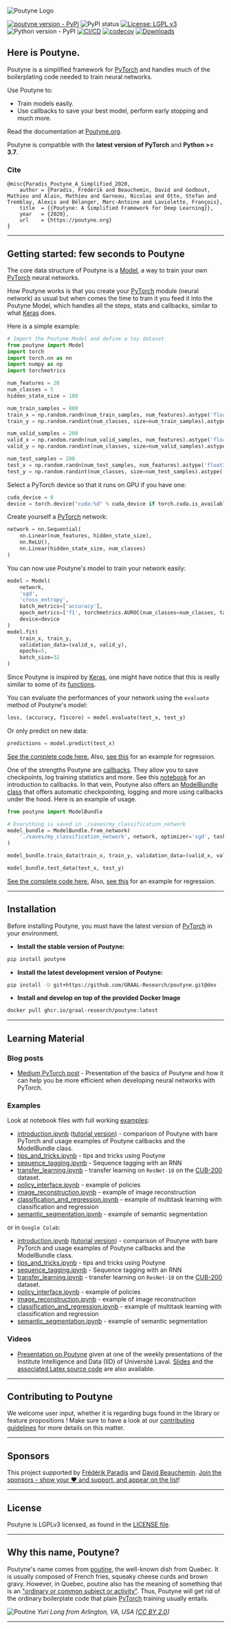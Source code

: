 ![Poutyne Logo](https://raw.githubusercontent.com/GRAAL-Research/poutyne/master/docs/source/_static/logos/poutyne-dark.png)

[![poutyne version - PyPI](https://img.shields.io/pypi/v/poutyne)](https://pypi.org/project/poutyne/)
![PyPI status](https://img.shields.io/pypi/status/poutyne.svg)
[![License: LGPL v3](https://img.shields.io/badge/License-LGPL%20v3-blue.svg)](http://www.gnu.org/licenses/lgpl-3.0)
![Python version - PyPI](https://img.shields.io/pypi/pyversions/poutyne.svg)
[![CI/CD](https://github.com/GRAAL-Research/poutyne/actions/workflows/main.yml/badge.svg)](https://github.com/GRAAL-Research/poutyne/actions/workflows/main.yml)
[![codecov](https://codecov.io/gh/GRAAL-Research/poutyne/branch/master/graph/badge.svg?token=H8D1nZ1wTR)](https://codecov.io/gh/GRAAL-Research/poutyne)
[![Downloads](https://pepy.tech/badge/poutyne)](https://pepy.tech/project/poutyne)

## Here is Poutyne.

Poutyne is a simplified framework for [PyTorch](https://pytorch.org/) and handles much of the boilerplating code needed to train neural networks.

Use Poutyne to:
- Train models easily.
- Use callbacks to save your best model, perform early stopping and much more.

Read the documentation at [Poutyne.org](https://poutyne.org).

Poutyne is compatible with  the __latest version of PyTorch__ and  __Python >= 3.7__.

### Cite
```
@misc{Paradis_Poutyne_A_Simplified_2020,
    author = {Paradis, Frédérik and Beauchemin, David and Godbout, Mathieu and Alain, Mathieu and Garneau, Nicolas and Otte, Stefan and Tremblay, Alexis and Bélanger, Marc-Antoine and Laviolette, François},
    title  = {{Poutyne: A Simplified Framework for Deep Learning}},
    year   = {2020},
    url    = {https://poutyne.org}
}
```


------------------


## Getting started: few seconds to Poutyne

The core data structure of Poutyne is a [Model](poutyne/framework/model.py), a way to train your own [PyTorch](https://pytorch.org/docs/master/nn.html) neural networks.

How Poutyne works is that you create your [PyTorch](https://pytorch.org/docs/master/nn.html) module (neural network) as usual but when comes the time to train it you feed it into the Poutyne Model, which handles all the steps, stats and callbacks, similar to what [Keras](https://keras.io) does.

Here is a simple example:

```python
# Import the Poutyne Model and define a toy dataset
from poutyne import Model
import torch
import torch.nn as nn
import numpy as np
import torchmetrics

num_features = 20
num_classes = 5
hidden_state_size = 100

num_train_samples = 800
train_x = np.random.randn(num_train_samples, num_features).astype('float32')
train_y = np.random.randint(num_classes, size=num_train_samples).astype('int64')

num_valid_samples = 200
valid_x = np.random.randn(num_valid_samples, num_features).astype('float32')
valid_y = np.random.randint(num_classes, size=num_valid_samples).astype('int64')

num_test_samples = 200
test_x = np.random.randn(num_test_samples, num_features).astype('float32')
test_y = np.random.randint(num_classes, size=num_test_samples).astype('int64')
```

Select a PyTorch device so that it runs on GPU if you have one:

```python
cuda_device = 0
device = torch.device("cuda:%d" % cuda_device if torch.cuda.is_available() else "cpu")
```

Create yourself a [PyTorch](https://pytorch.org/docs/master/nn.html) network:

```python
network = nn.Sequential(
    nn.Linear(num_features, hidden_state_size),
    nn.ReLU(),
    nn.Linear(hidden_state_size, num_classes)
)
```

You can now use Poutyne's model to train your network easily:

```python
model = Model(
    network,
    'sgd',
    'cross_entropy',
    batch_metrics=['accuracy'],
    epoch_metrics=['f1', torchmetrics.AUROC(num_classes=num_classes, task="multiclass")],
    device=device
)
model.fit(
    train_x, train_y,
    validation_data=(valid_x, valid_y),
    epochs=5,
    batch_size=32
)
```

Since Poutyne is inspired by [Keras](https://keras.io), one might have notice that this is really similar to some of its [functions](https://keras.io/models/model/).

You can evaluate the performances of your network using the ``evaluate`` method of Poutyne's model:

```python
loss, (accuracy, f1score) = model.evaluate(test_x, test_y)
```

Or only predict on new data:

```python
predictions = model.predict(test_x)
```

[See the complete code here.](https://github.com/GRAAL-Research/poutyne/blob/master/examples/basic_random_classification.py) Also, [see this](https://github.com/GRAAL-Research/poutyne/blob/master/examples/basic_random_regression.py) for an example for regression.

One of the strengths Poutyne are [callbacks](https://poutyne.org/callbacks.html). They allow you to save checkpoints, log training statistics and more. See this [notebook](https://github.com/GRAAL-Research/poutyne/blob/master/examples/introduction_pytorch_poutyne.ipynb) for an introduction to callbacks. In that vein, Poutyne also offers an [ModelBundle class](https://poutyne.org/experiment.html#poutyne.ModelBundle) that offers automatic checkpointing, logging and more using callbacks under the hood. Here is an example of usage.

```python
from poutyne import ModelBundle

# Everything is saved in ./saves/my_classification_network
model_bundle = ModelBundle.from_network(
    './saves/my_classification_network', network, optimizer='sgd', task='classif', device=device
)

model_bundle.train_data(train_x, train_y, validation_data=(valid_x, valid_y), epochs=5)

model_bundle.test_data(test_x, test_y)
```

[See the complete code here.](https://github.com/GRAAL-Research/poutyne/blob/master/examples/basic_random_classification_with_model_bundle.py) Also, [see this](https://github.com/GRAAL-Research/poutyne/blob/master/examples/basic_random_regression_with_model_bundle.py) for an example for regression.


------------------

## Installation

Before installing Poutyne, you must have the latest version of [PyTorch](https://pytorch.org/) in your environment.

- **Install the stable version of Poutyne:**

```sh
pip install poutyne
```

- **Install the latest development version of Poutyne:**

```sh
pip install -U git+https://github.com/GRAAL-Research/poutyne.git@dev
```

- **Install and develop on top of the provided Docker Image**

```sh
docker pull ghcr.io/graal-research/poutyne:latest
```

------------------

## Learning Material

### Blog posts

* [Medium PyTorch post](https://medium.com/pytorch/poutyne-a-simplified-framework-for-deep-learning-in-pytorch-74b1fc1d5a8b) - Presentation of the basics of Poutyne and how it can help you be more efficient when developing neural networks with PyTorch.

### Examples

Look at notebook files with full working [examples](https://github.com/GRAAL-Research/poutyne/blob/master/examples/):

* [introduction.ipynb](https://github.com/GRAAL-Research/poutyne/blob/master/examples/introduction.ipynb) ([tutorial version](https://github.com/GRAAL-Research/poutyne/blob/master/tutorials/introduction_pytorch_poutyne_tutorial.ipynb)) - comparison of Poutyne with bare PyTorch and usage examples of Poutyne callbacks and the ModelBundle class.
* [tips_and_tricks.ipynb](https://github.com/GRAAL-Research/poutyne/blob/master/examples/tips_and_tricks.ipynb) - tips and tricks using Poutyne
* [sequence_tagging.ipynb](https://github.com/GRAAL-Research/poutyne/blob/master/examples/sequence_tagging.ipynb) - Sequence tagging with an RNN
* [transfer_learning.ipynb](https://github.com/GRAAL-Research/poutyne/blob/master/examples/transfer_learning.ipynb) - transfer learning on `ResNet-18` on the [CUB-200](http://www.vision.caltech.edu/visipedia/CUB-200-2011.html) dataset.
* [policy_interface.ipynb](https://github.com/GRAAL-Research/poutyne/blob/master/examples/policy_interface.ipynb) - example of policies
* [image_reconstruction.ipynb](https://github.com/GRAAL-Research/poutyne/blob/master/examples/image_reconstruction.ipynb) - example of image reconstruction
* [classification_and_regression.ipynb](https://github.com/GRAAL-Research/poutyne/blob/master/examples/classification_and_regression.ipynb) - example of multitask learning with classification and regression
* [semantic_segmentation.ipynb](https://github.com/GRAAL-Research/poutyne/blob/master/examples/semantic_segmentation.ipynb) - example of semantic segmentation

or in ``Google Colab``:

* [introduction.ipynb](https://colab.research.google.com/github/GRAAL-Research/poutyne/blob/master/examples/introduction.ipynb) ([tutorial version](https://colab.research.google.com/github/GRAAL-Research/poutyne/blob/master/tutorials/introduction_pytorch_poutyne_tutorial.ipynb)) - comparison of Poutyne with bare PyTorch and usage examples of Poutyne callbacks and the ModelBundle class.
* [tips_and_tricks.ipynb](https://colab.research.google.com/github/GRAAL-Research/poutyne/blob/master/examples/tips_and_tricks.ipynb) - tips and tricks using Poutyne
* [sequence_tagging.ipynb](https://colab.research.google.com/github/GRAAL-Research/poutyne/blob/master/examples/sequence_tagging.ipynb) - Sequence tagging with an RNN
* [transfer_learning.ipynb](https://colab.research.google.com/github/GRAAL-Research/poutyne/blob/master/examples/transfer_learning.ipynb) - transfer learning on `ResNet-18` on the [CUB-200](http://www.vision.caltech.edu/visipedia/CUB-200-2011.html) dataset.
* [policy_interface.ipynb](https://colab.research.google.com/github/GRAAL-Research/poutyne/blob/master/examples/policy_interface.ipynb) - example of policies
* [image_reconstruction.ipynb](https://colab.research.google.com/github/GRAAL-Research/poutyne/blob/master/examples/image_reconstruction.ipynb) - example of image reconstruction
* [classification_and_regression.ipynb](https://colab.research.google.com/github/GRAAL-Research/poutyne/blob/master/examples/classification_and_regression.ipynb) - example of multitask learning with classification and regression
* [semantic_segmentation.ipynb](https://colab.research.google.com/github/GRAAL-Research/poutyne/blob/master/examples/semantic_segmentation.ipynb) - example of semantic segmentation

### Videos

* [Presentation on Poutyne](https://youtu.be/gQ3SW5r7HSs) given at one of the weekly presentations of the Institute Intelligence and Data (IID) of Université Laval. [Slides](https://github.com/GRAAL-Research/poutyne/blob/master/slides/poutyne.pdf) and the [associated Latex source code](https://github.com/GRAAL-Research/poutyne/blob/master/slides/src/) are also available.

------------------

## Contributing to Poutyne

We welcome user input, whether it is regarding bugs found in the library or feature propositions ! Make sure to have a look at our [contributing guidelines](https://github.com/GRAAL-Research/poutyne/blob/master/CONTRIBUTING.md) for more details on this matter.

------------------

## Sponsors

This project supported by [Frédérik Paradis](https://github.com/freud14/) and [David Beauchemin](https://github.com/davebulaval). [Join the sponsors - show your ❤️ and support, and appear on the list](https://github.com/sponsors/freud14)!

------------------

## License

Poutyne is LGPLv3 licensed, as found in the [LICENSE file](https://github.com/GRAAL-Research/poutyne/blob/master/LICENSE).

------------------

## Why this name, Poutyne?

Poutyne's name comes from [poutine](https://en.wikipedia.org/wiki/Poutine), the well-known dish from Quebec. It is usually composed of French fries, squeaky cheese curds and brown gravy. However, in Quebec, poutine also has the meaning of something that is an ["ordinary or common subject or activity"](https://fr.wiktionary.org/wiki/poutine). Thus, Poutyne will get rid of the ordinary boilerplate code that plain [PyTorch](https://pytorch.org) training usually entails.

![Poutine](https://upload.wikimedia.org/wikipedia/commons/4/4e/La_Banquise_Poutine_%28cropped%29.jpg)
*Yuri Long from Arlington, VA, USA \[[CC BY 2.0](https://creativecommons.org/licenses/by/2.0)\]*

------------------
